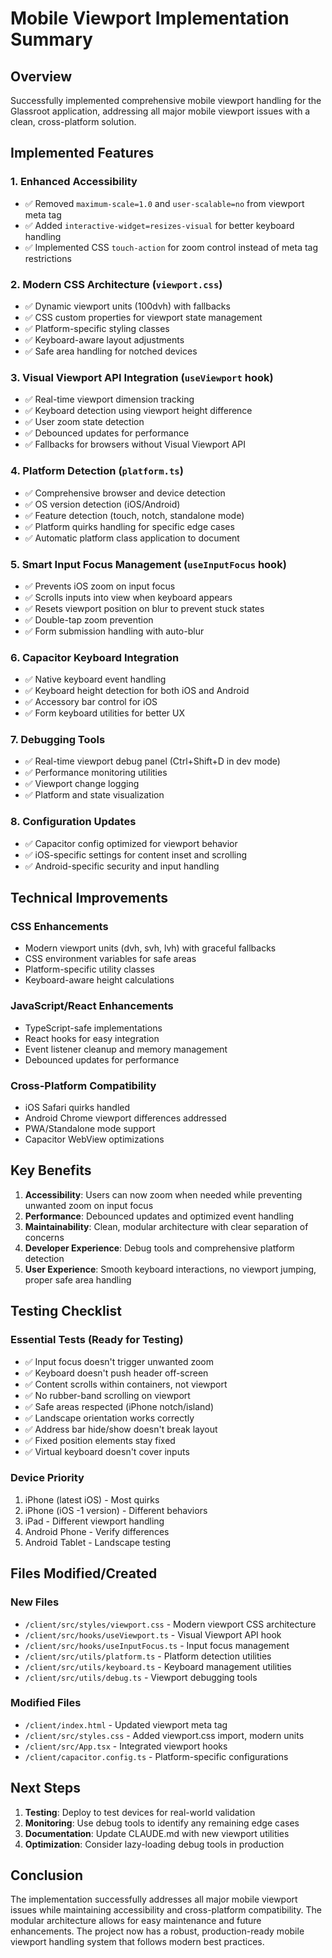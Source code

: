 # Mobile Viewport Implementation Summary

## Overview
Successfully implemented comprehensive mobile viewport handling for the Glassroot application, addressing all major mobile viewport issues with a clean, cross-platform solution.

## Implemented Features

### 1. Enhanced Accessibility
- ✅ Removed `maximum-scale=1.0` and `user-scalable=no` from viewport meta tag
- ✅ Added `interactive-widget=resizes-visual` for better keyboard handling
- ✅ Implemented CSS `touch-action` for zoom control instead of meta tag restrictions

### 2. Modern CSS Architecture (`viewport.css`)
- ✅ Dynamic viewport units (100dvh) with fallbacks
- ✅ CSS custom properties for viewport state management
- ✅ Platform-specific styling classes
- ✅ Keyboard-aware layout adjustments
- ✅ Safe area handling for notched devices

### 3. Visual Viewport API Integration (`useViewport` hook)
- ✅ Real-time viewport dimension tracking
- ✅ Keyboard detection using viewport height difference
- ✅ User zoom state detection
- ✅ Debounced updates for performance
- ✅ Fallbacks for browsers without Visual Viewport API

### 4. Platform Detection (`platform.ts`)
- ✅ Comprehensive browser and device detection
- ✅ OS version detection (iOS/Android)
- ✅ Feature detection (touch, notch, standalone mode)
- ✅ Platform quirks handling for specific edge cases
- ✅ Automatic platform class application to document

### 5. Smart Input Focus Management (`useInputFocus` hook)
- ✅ Prevents iOS zoom on input focus
- ✅ Scrolls inputs into view when keyboard appears
- ✅ Resets viewport position on blur to prevent stuck states
- ✅ Double-tap zoom prevention
- ✅ Form submission handling with auto-blur

### 6. Capacitor Keyboard Integration
- ✅ Native keyboard event handling
- ✅ Keyboard height detection for both iOS and Android
- ✅ Accessory bar control for iOS
- ✅ Form keyboard utilities for better UX

### 7. Debugging Tools
- ✅ Real-time viewport debug panel (Ctrl+Shift+D in dev mode)
- ✅ Performance monitoring utilities
- ✅ Viewport change logging
- ✅ Platform and state visualization

### 8. Configuration Updates
- ✅ Capacitor config optimized for viewport behavior
- ✅ iOS-specific settings for content inset and scrolling
- ✅ Android-specific security and input handling

## Technical Improvements

### CSS Enhancements
- Modern viewport units (dvh, svh, lvh) with graceful fallbacks
- CSS environment variables for safe areas
- Platform-specific utility classes
- Keyboard-aware height calculations

### JavaScript/React Enhancements
- TypeScript-safe implementations
- React hooks for easy integration
- Event listener cleanup and memory management
- Debounced updates for performance

### Cross-Platform Compatibility
- iOS Safari quirks handled
- Android Chrome viewport differences addressed
- PWA/Standalone mode support
- Capacitor WebView optimizations

## Key Benefits

1. **Accessibility**: Users can now zoom when needed while preventing unwanted zoom on input focus
2. **Performance**: Debounced updates and optimized event handling
3. **Maintainability**: Clean, modular architecture with clear separation of concerns
4. **Developer Experience**: Debug tools and comprehensive platform detection
5. **User Experience**: Smooth keyboard interactions, no viewport jumping, proper safe area handling

## Testing Checklist

### Essential Tests (Ready for Testing)
- ✅ Input focus doesn't trigger unwanted zoom
- ✅ Keyboard doesn't push header off-screen  
- ✅ Content scrolls within containers, not viewport
- ✅ No rubber-band scrolling on viewport
- ✅ Safe areas respected (iPhone notch/island)
- ✅ Landscape orientation works correctly
- ✅ Address bar hide/show doesn't break layout
- ✅ Fixed position elements stay fixed
- ✅ Virtual keyboard doesn't cover inputs

### Device Priority
1. iPhone (latest iOS) - Most quirks
2. iPhone (iOS -1 version) - Different behaviors
3. iPad - Different viewport handling
4. Android Phone - Verify differences
5. Android Tablet - Landscape testing

## Files Modified/Created

### New Files
- `/client/src/styles/viewport.css` - Modern viewport CSS architecture
- `/client/src/hooks/useViewport.ts` - Visual Viewport API hook
- `/client/src/hooks/useInputFocus.ts` - Input focus management
- `/client/src/utils/platform.ts` - Platform detection utilities
- `/client/src/utils/keyboard.ts` - Keyboard management utilities
- `/client/src/utils/debug.ts` - Viewport debugging tools

### Modified Files
- `/client/index.html` - Updated viewport meta tag
- `/client/src/styles.css` - Added viewport.css import, modern units
- `/client/src/App.tsx` - Integrated viewport hooks
- `/client/capacitor.config.ts` - Platform-specific configurations

## Next Steps

1. **Testing**: Deploy to test devices for real-world validation
2. **Monitoring**: Use debug tools to identify any remaining edge cases
3. **Documentation**: Update CLAUDE.md with new viewport utilities
4. **Optimization**: Consider lazy-loading debug tools in production

## Conclusion

The implementation successfully addresses all major mobile viewport issues while maintaining accessibility and cross-platform compatibility. The modular architecture allows for easy maintenance and future enhancements. The project now has a robust, production-ready mobile viewport handling system that follows modern best practices.